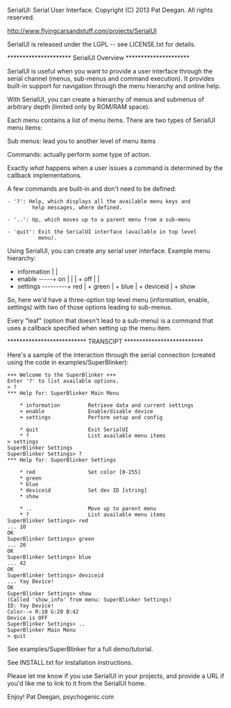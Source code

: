 SerialUI: Serial User Interface.
Copyright (C) 2013 Pat Deegan.  All rights reserved.

http://www.flyingcarsandstuff.com/projects/SerialUI

SerialUI is released under the LGPL -- see 
LICENSE.txt for details.

*********************  SerialUI Overview  *********************
 
SerialUI is useful when you want to provide a user interface
through the serial channel (menus, sub-menus and command
execution). It provides built-in support for navigation
through the menu hierarchy and online help.

With SerialUI, you can create a hierarchy of menus and
submenus of arbitrary depth (limited only by ROM/RAM space).

Each menu contains a list of menu items. There are two
types of SerialUI menu items:

  Sub menus: lead you to another level of menu items

  Commands: actually perform some type of action.

Exactly _what_ happens when a user issues a command is
determined by the callback implementations.

A few commands are built-in and don't need to be defined:

	- '?': Help, which displays all the available menu keys and
			help messages, where defined.

	- '..': Up, which moves up to a parent menu from a sub-menu

	- 'quit': Exit the SerialUI interface (available in top level
			  menu).

Using SerialUI, you can create any serial user interface.
Example menu hierarchy:

 + information
 |
 |
 + enable -----+ on
 |             |
 |             + off
 |
 |
 + settings ---------+ red
                     |
                     + green
                     |
                     + blue
                     |
                     + deviceid
                     |
                     + show


So, here we'd have a three-option top level menu (information, 
enable, settings) with two of those options leading to 
sub-menus.

Every "leaf" (option that doesn't lead to a sub-menu) is a
command that uses a callback specified when setting up the
menu item.


 ************************** TRANSCIPT **************************

 Here's a sample of the interaction through the serial
 connection (created using the code in examples/SuperBlinker):

	+++ Welcome to the SuperBlinker +++
	Enter '?' to list available options.
	> ?
	*** Help for: SuperBlinker Main Menu
	 
		* information         Retrieve data and current settings
		+ enable              Enable/disable device
		+ settings            Perform setup and config
	 
		* quit                Exit SerialUI
		* ?                   List available menu items
	> settings
	SuperBlinker Settings
	SuperBlinker Settings> ?
	*** Help for: SuperBlinker Settings
	 
		* red                 Set color [0-255]
		* green 
		* blue 
		* deviceid            Set dev ID [string]
		* show 
	 
		* ..                  Move up to parent menu
		* ?                   List available menu items
	SuperBlinker Settings> red
	... 10
	OK
	SuperBlinker Settings> green
	... 20
	OK
	SuperBlinker Settings> blue
	... 42
	OK
	SuperBlinker Settings> deviceid
	... Yay Device!
	OK
	SuperBlinker Settings> show
	(Called 'show_info' from menu: SuperBlinker Settings)
	ID: Yay Device!
	Color--> R:10 G:20 B:42
	Device is OFF
	SuperBlinker Settings> ..
	SuperBlinker Main Menu
	> quit


See examples/SuperBlinker for a full demo/tutorial.

See INSTALL.txt for installation instructions.

Please let me know if you use SerialUI in your projects, and
provide a URL if you'd like me to link to it from the SerialUI
home.

Enjoy!
Pat Deegan, psychogenic.com

